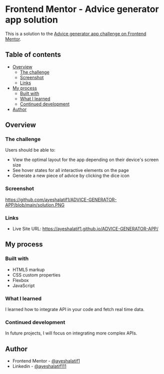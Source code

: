 # Frontend Mentor - Advice generator app solution

This is a solution to the [Advice generator app challenge on Frontend Mentor](https://www.frontendmentor.io/challenges/advice-generator-app-QdUG-13db).

## Table of contents

- [Overview](#overview)
  - [The challenge](#the-challenge)
  - [Screenshot](#screenshot)
  - [Links](#links)
- [My process](#my-process)
  - [Built with](#built-with)
  - [What I learned](#what-i-learned)
  - [Continued development](#continued-development)
- [Author](#author)

## Overview

### The challenge

Users should be able to:

- View the optimal layout for the app depending on their device's screen size
- See hover states for all interactive elements on the page
- Generate a new piece of advice by clicking the dice icon

### Screenshot

https://github.com/ayeshalatif1/ADVICE-GENERATOR-APP/blob/main/solution.PNG

### Links

- Live Site URL: https://ayeshalatif1.github.io/ADVICE-GENERATOR-APP/

## My process

### Built with

- HTML5 markup
- CSS custom properties
- Flexbox
- JavaScript


### What I learned

I learned how to integrate API in your code and fetch real time data. 

### Continued development

In future projects, I will focus on integrating more complex APIs.


## Author

- Frontend Mentor - [@ayeshalatif1](https://www.frontendmentor.io/profile/ayeshalatif1)
- Linkedin - [@ayeshalatif111](https://www.linkedin.com/in/ayeshalatif111)

